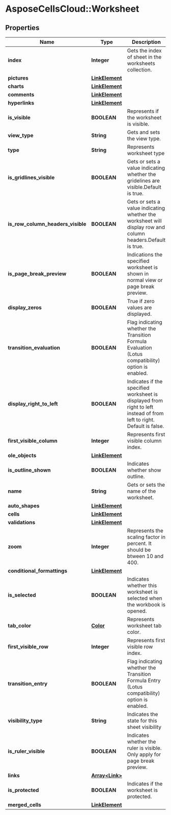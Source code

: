 # AsposeCellsCloud::Worksheet

## Properties
Name | Type | Description | Notes
------------ | ------------- | ------------- | -------------
**index** | **Integer** | Gets the index of sheet in the worksheets collection.              | 
**pictures** | [**LinkElement**](LinkElement.md) |  | [optional] 
**charts** | [**LinkElement**](LinkElement.md) |  | [optional] 
**comments** | [**LinkElement**](LinkElement.md) |  | [optional] 
**hyperlinks** | [**LinkElement**](LinkElement.md) |  | [optional] 
**is_visible** | **BOOLEAN** | Represents if the worksheet is visible.              | [optional] 
**view_type** | **String** | Gets and sets the view type. | [optional] 
**type** | **String** | Represents worksheet type | [optional] 
**is_gridlines_visible** | **BOOLEAN** | Gets or sets a value indicating whether the gridelines are visible.Default     is true. | [optional] 
**is_row_column_headers_visible** | **BOOLEAN** | Gets or sets a value indicating whether the worksheet will display row and column headers.Default is true.              | [optional] 
**is_page_break_preview** | **BOOLEAN** | Indications the specified worksheet is shown in normal view or page break preview. | [optional] 
**display_zeros** | **BOOLEAN** | True if zero values are displayed. | [optional] 
**transition_evaluation** | **BOOLEAN** | Flag indicating whether the Transition Formula Evaluation (Lotus compatibility) option is enabled.              | [optional] 
**display_right_to_left** | **BOOLEAN** | Indicates if the specified worksheet is displayed from right to left instead    of from left to right.  Default is false.              | [optional] 
**first_visible_column** | **Integer** | Represents first visible column index. | [optional] 
**ole_objects** | [**LinkElement**](LinkElement.md) |  | [optional] 
**is_outline_shown** | **BOOLEAN** | Indicates whether show outline.              | [optional] 
**name** | **String** | Gets or sets the name of the worksheet.              | [optional] 
**auto_shapes** | [**LinkElement**](LinkElement.md) |  | [optional] 
**cells** | [**LinkElement**](LinkElement.md) |  | [optional] 
**validations** | [**LinkElement**](LinkElement.md) |  | [optional] 
**zoom** | **Integer** | Represents the scaling factor in percent. It should be btween 10 and 400.              | [optional] 
**conditional_formattings** | [**LinkElement**](LinkElement.md) |  | [optional] 
**is_selected** | **BOOLEAN** | Indicates whether this worksheet is selected when the workbook is opened. | [optional] 
**tab_color** | [**Color**](Color.md) | Represents worksheet tab color. | [optional] 
**first_visible_row** | **Integer** | Represents first visible row index.              | [optional] 
**transition_entry** | **BOOLEAN** | Flag indicating whether the Transition Formula Entry (Lotus compatibility) option is enabled. | [optional] 
**visibility_type** | **String** | Indicates the state for this sheet visibility              | [optional] 
**is_ruler_visible** | **BOOLEAN** | Indicates whether the ruler is visible. Only apply for page break preview. | [optional] 
**links** | [**Array&lt;Link&gt;**](Link.md) |  | [optional] 
**is_protected** | **BOOLEAN** | Indicates if the worksheet is protected. | 
**merged_cells** | [**LinkElement**](LinkElement.md) |  | [optional] 


